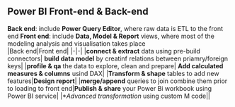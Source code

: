 ## Power BI Front-end & Back-end
**Back end**: include **Power Query Editor**, where raw data is ETL to the front end
**Front end**: include **Data, Model & Report** views, where most of the modeling analysis and visualisation takes place \
|Back end|Front end|
|-|-|
|**connect & extract** data using pre-build connectors| **build data model** by creatinf relations between priamry/foreign keys|
|**profile & qa** the data to explore, clean and prepare| **Add calculated measures & columns** usind DAX|
|**Transform & shape** tables to add new features|**Design report**|
|**merge/append** queries to join combine them prior to loading to front end|**Publish & share** your Power Bi workbook using Power BI service|
|**Advanced transformation* using custom M code||
